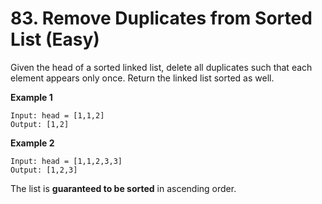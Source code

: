 # 83. Remove Duplicates from Sorted List (Easy)

Given the head of a sorted linked list, delete all duplicates such that each element appears only once. Return the linked list sorted as well.

**Example 1**

```
Input: head = [1,1,2]
Output: [1,2]
```

**Example 2**

```
Input: head = [1,1,2,3,3]
Output: [1,2,3]
```

The list is **guaranteed to be sorted** in ascending order.
